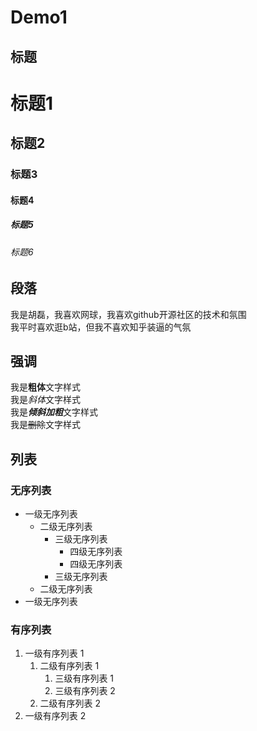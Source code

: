 # Demo1

## 标题

# 标题1
## 标题2
### 标题3
#### 标题4
##### 标题5
###### 标题6

## 段落

我是胡磊，我喜欢网球，我喜欢github开源社区的技术和氛围  
我平时喜欢逛b站，但我不喜欢知乎装逼的气氛

## 强调

我是**粗体**文字样式  
我是*斜体*文字样式  
我是***倾斜加粗***文字样式  
我是~~删除~~文字样式

## 列表

### 无序列表

- 一级无序列表 
  - 二级无序列表 
    - 三级无序列表 
	  - 四级无序列表 
      - 四级无序列表
	- 三级无序列表
  - 二级无序列表
- 一级无序列表

### 有序列表

1. 一级有序列表 1
	1. 二级有序列表 1
		1. 三级有序列表 1
		2. 三级有序列表 2
	2. 二级有序列表 2
2. 一级有序列表 2
 